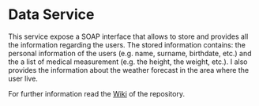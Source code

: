 ﻿# Data Service

This service expose a SOAP interface that allows to store and provides all the information regarding the users. The stored information contains: the personal information of the users (e.g. name, surname, birthdate, etc.) and the a list of medical measurement (e.g. the height, the weight, etc.). I also provides the information about the weather forecast in the area where the user live.

For further information read the [Wiki](https://github.com/MyHealthyLife/service01-DataService/wiki "") of the repository.